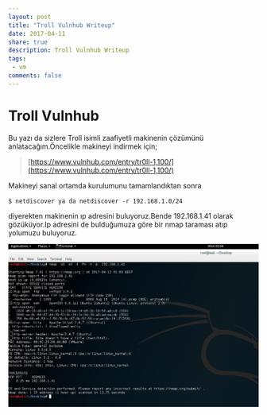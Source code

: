 ```yaml
---
layout: post
title: "Troll Vulnhub Writeup"
date: 2017-04-11
share: true
description: Troll Vulnhub Writeup
tags:
 - vm
comments: false
---
```


# Troll Vulnhub

Bu yazı da sizlere Troll isimli zaafiyetli makinenin çözümünü anlatacağım.Öncelikle makineyi indirmek için;

>[https://www.vulnhub.com/entry/tr0ll-1,100/](https://www.vulnhub.com/entry/tr0ll-1,100/)

Makineyi sanal ortamda kurulumunu tamamlandıktan sonra 

	$ netdiscover ya da netdiscover -r 192.168.1.0/24
	
diyerekten makinenin ıp adresini buluyoruz.Bende 192.168.1.41 olarak gözüküyor.Ip adresini de bulduğumuza göre bir nmap taraması atıp yolumuzu buluyoruz.

![nmap](/images/nmap.png)




